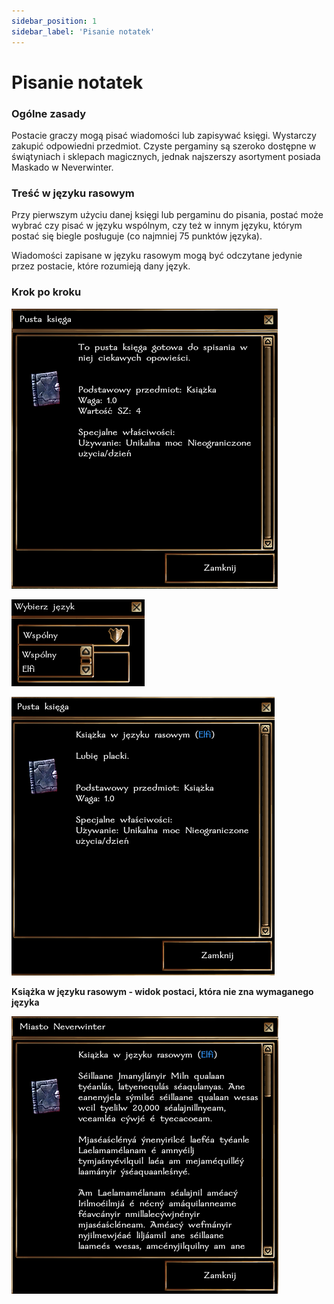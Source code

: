 ```yaml
---
sidebar_position: 1
sidebar_label: 'Pisanie notatek'
---
```



# Pisanie notatek

### Ogólne zasady
Postacie graczy mogą pisać wiadomości lub zapisywać księgi. Wystarczy zakupić odpowiedni przedmiot. Czyste pergaminy są szeroko dostępne w świątyniach i sklepach magicznych, jednak najszerszy asortyment posiada Maskado w Neverwinter.

### Treść w języku rasowym
Przy pierwszym użyciu danej księgi lub pergaminu do pisania, postać może wybrać czy pisać w języku wspólnym, czy też w innym języku, którym postać się biegle posługuje (co najmniej 75 punktów języka).

Wiadomości zapisane w języku rasowym mogą być odczytane jedynie przez postacie, które rozumieją dany język.

### Krok po kroku

![dialog1](../../static/img/wiki/wiki-systemy/notatki-1.png)

![dialog2](../../static/img/wiki/wiki-systemy/notatki-2.png)

![dialog3](../../static/img/wiki/wiki-systemy/notatki-3.png)

**Książka w języku rasowym - widok postaci, która nie zna wymaganego języka**

![dialog4](../../static/img/wiki/wiki-systemy/notatki-4.png)
